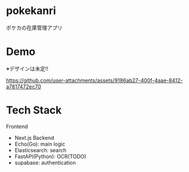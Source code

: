 # pokekanri
ポケカの在庫管理アプリ

# Demo
※デザインは未定!!

https://github.com/user-attachments/assets/9186ab27-400f-4aae-8412-a7817472ec70

# Tech Stack
Frontend
- Next.js
Backend
- Echo(Go): main logic
- Elasticsearch: search
- FastAPI(Python): OCR(TODO)
- supabase: authentication
